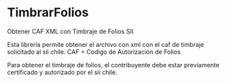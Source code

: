 # TimbrarFolios
Obtener CAF XML con Timbraje de Folios SII

Esta librería permite obtener el archivo con xml con el caf de timbraje solicitado al sii chile.
CAF = Codigo de Autorización de Folios

Para obtener el timbraje de folios, el contribuyente debe estar previamente certificado y autorizado por el sii chile.
